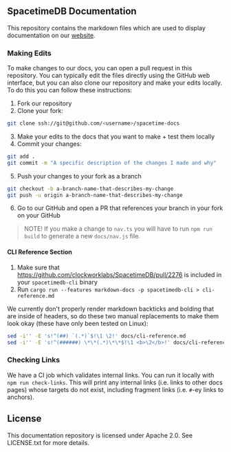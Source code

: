 ## SpacetimeDB Documentation

This repository contains the markdown files which are used to display documentation on our [website](https://spacetimedb.com/docs).

### Making Edits

To make changes to our docs, you can open a pull request in this repository. You can typically edit the files directly using the GitHub web interface, but you can also clone our repository and make your edits locally. To do this you can follow these instructions:

1. Fork our repository
2. Clone your fork:

```bash
git clone ssh://git@github.com/<username>/spacetime-docs
```

3. Make your edits to the docs that you want to make + test them locally
4. Commit your changes:

```bash
git add .
git commit -m "A specific description of the changes I made and why"
```

5. Push your changes to your fork as a branch

```bash
git checkout -b a-branch-name-that-describes-my-change
git push -u origin a-branch-name-that-describes-my-change
```

6. Go to our GitHub and open a PR that references your branch in your fork on your GitHub

> NOTE! If you make a change to `nav.ts` you will have to run `npm run build` to generate a new `docs/nav.js` file.

#### CLI Reference Section
1. Make sure that https://github.com/clockworklabs/SpacetimeDB/pull/2276 is included in your `spacetimedb-cli` binary
1. Run `cargo run --features markdown-docs -p spacetimedb-cli > cli-reference.md`

We currently don't properly render markdown backticks and bolding that are inside of headers, so do these two manual replacements to make them look okay (these have only been tested on Linux):
```bash
sed -i'' -E 's!^(##) `(.*)`$!\1 \2!' docs/cli-reference.md
sed -i'' -E 's!^(######) \*\*(.*)\*\*$!\1 <b>\2</b>!' docs/cli-reference.md
```

### Checking Links

We have a CI job which validates internal links. You can run it locally with `npm run check-links`. This will print any internal links (i.e. links to other docs pages) whose targets do not exist, including fragment links (i.e. `#`-ey links to anchors).

## License

This documentation repository is licensed under Apache 2.0. See LICENSE.txt for more details.
